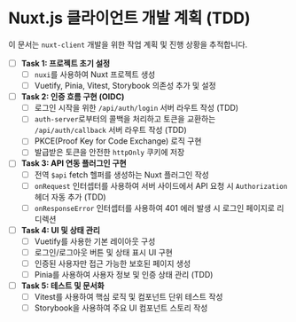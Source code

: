 # Nuxt.js 클라이언트 개발 계획 (TDD)

이 문서는 `nuxt-client` 개발을 위한 작업 계획 및 진행 상황을 추적합니다.

- [ ] **Task 1: 프로젝트 초기 설정**
    - [ ] `nuxi`를 사용하여 Nuxt 프로젝트 생성
    - [ ] Vuetify, Pinia, Vitest, Storybook 의존성 추가 및 설정

- [ ] **Task 2: 인증 흐름 구현 (OIDC)**
    - [ ] 로그인 시작을 위한 `/api/auth/login` 서버 라우트 작성 (TDD)
    - [ ] `auth-server`로부터의 콜백을 처리하고 토큰을 교환하는 `/api/auth/callback` 서버 라우트 작성 (TDD)
    - [ ] PKCE(Proof Key for Code Exchange) 로직 구현
    - [ ] 발급받은 토큰을 안전한 `httpOnly` 쿠키에 저장

- [ ] **Task 3: API 연동 플러그인 구현**
    - [ ] 전역 `$api` fetch 헬퍼를 생성하는 Nuxt 플러그인 작성
    - [ ] `onRequest` 인터셉터를 사용하여 서버 사이드에서 API 요청 시 `Authorization` 헤더 자동 추가 (TDD)
    - [ ] `onResponseError` 인터셉터를 사용하여 401 에러 발생 시 로그인 페이지로 리디렉션

- [ ] **Task 4: UI 및 상태 관리**
    - [ ] Vuetify를 사용한 기본 레이아웃 구성
    - [ ] 로그인/로그아웃 버튼 및 상태 표시 UI 구현
    - [ ] 인증된 사용자만 접근 가능한 보호된 페이지 생성
    - [ ] Pinia를 사용하여 사용자 정보 및 인증 상태 관리 (TDD)

- [ ] **Task 5: 테스트 및 문서화**
    - [ ] Vitest를 사용하여 핵심 로직 및 컴포넌트 단위 테스트 작성
    - [ ] Storybook을 사용하여 주요 UI 컴포넌트 스토리 작성
